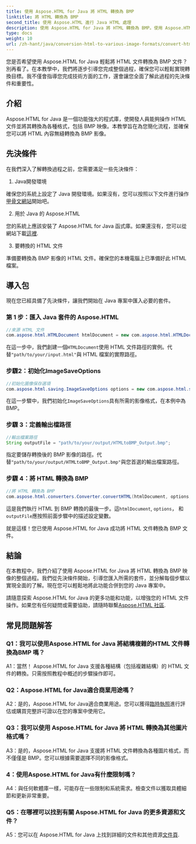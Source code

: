```yaml
---
title: 使用 Aspose.HTML for Java 將 HTML 轉換為 BMP
linktitle: 將 HTML 轉換為 BMP
second_title: 使用 Aspose.HTML 進行 Java HTML 處理
description: 使用 Aspose.HTML for Java 將 HTML 轉換為 BMP。使用 Aspose.HTML for Java 將 HTML 文件無縫轉換為 BMP 影像的綜合教學。
type: docs
weight: 10
url: /zh-hant/java/conversion-html-to-various-image-formats/convert-html-to-bmp/
---
```

您是否希望使用 Aspose.HTML for Java 輕鬆將 HTML 文件轉換為 BMP 文件？別再看了。在本教學中，我們將逐步引導您完成整個過程，確保您可以輕鬆實現轉換目標。我不僅會指導您完成技術方面的工作，還會讓您全面了解此過程的先決條件和重要性。 

## 介紹

Aspose.HTML for Java 是一個功能強大的程式庫，使開發人員能夠操作 HTML 文件並將其轉換為各種格式，包括 BMP 映像。本教學旨在為您簡化流程，並確保您可以將 HTML 內容無縫轉換為 BMP 影像。

## 先決條件

在我們深入了解轉換過程之前，您需要滿足一些先決條件：

1. Java開發環境

確保您的系統上設定了 Java 開發環境。如果沒有，您可以按照以下文件進行操作[甲骨文網站](https://www.oracle.com/java/technologies/javase-downloads.html)開始吧。

2. 用於 Java 的 Aspose.HTML

您的系統上應該安裝了 Aspose.HTML for Java 函式庫。如果還沒有，您可以從網站下載[這裡](https://releases.aspose.com/html/java/).

3. 要轉換的 HTML 文件

準備要轉換為 BMP 影像的 HTML 文件。確保您的本機電腦上已準備好此 HTML 檔案。

## 導入包

現在您已經具備了先決條件，讓我們開始在 Java 專案中匯入必要的套件。

### 第 1 步：匯入 Java 套件的 Aspose.HTML

```java
//來源 HTML 文件
com.aspose.html.HTMLDocument htmlDocument = new com.aspose.html.HTMLDocument("path/to/your/input.html");
```

在這一步中，我們創建一個`HTMLDocument`使用 HTML 文件路徑的實例。代替`"path/to/your/input.html"`與 HTML 檔案的實際路徑。

### 步驟2：初始化ImageSaveOptions

```java
//初始化圖像保存選項
com.aspose.html.saving.ImageSaveOptions options = new com.aspose.html.saving.ImageSaveOptions(com.aspose.html.rendering.image.ImageFormat.Bmp);
```

在這一步驟中，我們初始化`ImageSaveOptions`具有所需的影像格式，在本例中為 BMP。

### 步驟 3：定義輸出檔路徑

```java
//輸出檔案路徑
String outputFile = "path/to/your/output/HTMLtoBMP_Output.bmp";
```

指定要儲存轉換後的 BMP 影像的路徑。代替`"path/to/your/output/HTMLtoBMP_Output.bmp"`與您首選的輸出檔案路徑。

### 步驟 4：將 HTML 轉換為 BMP

```java
//將 HTML 轉換為 BMP
com.aspose.html.converters.Converter.convertHTML(htmlDocument, options, outputFile);
```

這是我們執行 HTML 到 BMP 轉換的最後一步。這`htmlDocument`, `options`， 和`outputFile`應按照前面步驟中的描述設定變數。

就是這樣！您已使用 Aspose.HTML for Java 成功將 HTML 文件轉換為 BMP 文件。

## 結論

在本教程中，我們介紹了使用 Aspose.HTML for Java 將 HTML 轉換為 BMP 映像的整個過程。我們從先決條件開始，引導您匯入所需的套件，並分解每個步驟以實現全面的了解。現在您可以輕鬆地將此功能合併到您的 Java 專案中。

請隨意探索 Aspose.HTML for Java 的更多功能和功能，以增強您的 HTML 文件操作。如果您有任何疑問或需要協助，請隨時聯繫[Aspose.HTML 社區](https://forum.aspose.com/).

## 常見問題解答

### Q1：我可以使用Aspose.HTML for Java 將結構複雜的HTML 文件轉換為BMP 嗎？

A1：當然！ Aspose.HTML for Java 支援各種結構（包括複雜結構）的 HTML 文件的轉換。只需按照教程中概述的步驟操作即可。

### Q2：Aspose.HTML for Java適合商業用途嗎？

 A2：是的，Aspose.HTML for Java適合商業用途。您可以獲得[臨時執照](https://purchase.aspose.com/temporary-license/)進行評估或購買完整許可證以在您的專案中使用它。

### Q3：我可以使用 Aspose.HTML for Java 將 HTML 轉換為其他圖片格式嗎？

A3：是的，Aspose.HTML for Java 支援將 HTML 文件轉換為各種圖片格式，而不僅僅是 BMP。您可以根據需要選擇不同的影像格式。

### 4：使用Aspose.HTML for Java有什麼限制嗎？

A4：與任何軟體庫一樣，可能存在一些限制和系統需求。檢查文件以獲取具體細節和更新非常重要。

### Q5：在哪裡可以找到有關 Aspose.HTML for Java 的更多資源和文件？

A5：您可以在 Aspose.HTML for Java 上找到詳細的文件和其他資源[文件頁](https://reference.aspose.com/html/java/).